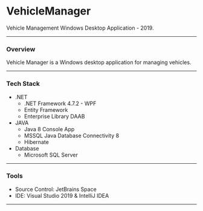 # VehicleManager

Vehicle Management Windows Desktop Application - 2019.

---

### **Overview**
Vehicle Manager is a Windows desktop application for managing vehicles.

---

### **Tech Stack**
- .NET
  - .NET Framework 4.7.2 - WPF  
  - Entity Framework
  - Enterprise Library DAAB  
- JAVA
  - Java 8 Console App
  - MSSQL Java Database Connectivity 8
  - Hibernate
- Database
  - Microsoft SQL Server

---

### **Tools**
- Source Control: JetBrains Space
- IDE: Visual Studio 2019 & IntelliJ IDEA

---